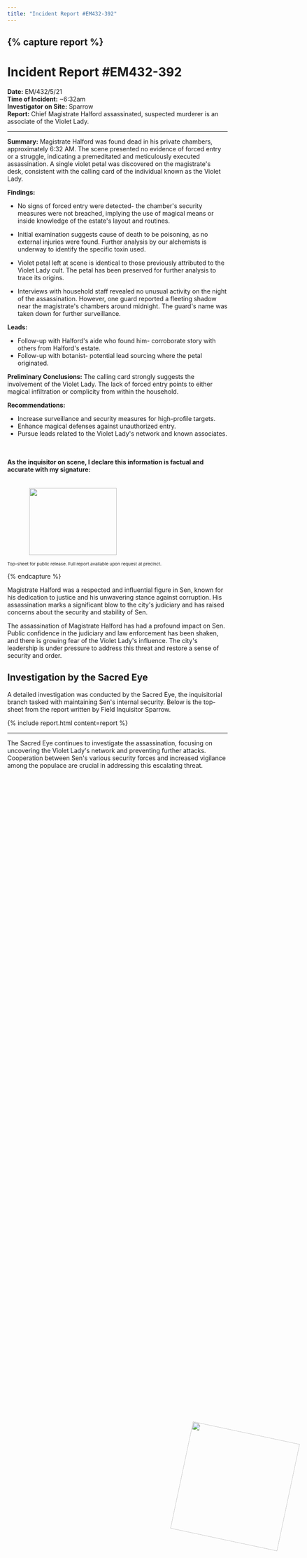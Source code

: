 ```yaml
---
title: "Incident Report #EM432-392"
---
```


{% capture report %}
---
<img style="position: absolute; left: 65%; top: 83.1%; width: 250px; height: 250px; transform: rotate(12deg); z-index: 3;" src="/sen/assets/images/logos/sacred-eye-seal.png">

# Incident Report #EM432-392
**Date:** EM/432/5/21 <br>
**Time of Incident:** ~6:32am <br>
**Investigator on Site:** Sparrow <br>
**Report:** Chief Magistrate Halford assassinated, suspected murderer is an associate of the Violet Lady.<br>

---

**Summary:** Magistrate Halford was found dead in his private chambers, approximately 6:32 AM. The scene presented no evidence of forced entry or a struggle, indicating a premeditated and meticulously executed assassination. A single violet petal was discovered on the magistrate's desk, consistent with the calling card of the individual known as the Violet Lady.

**Findings:**

- No signs of forced entry were detected- the chamber's security measures were not breached, implying the use of magical means or inside knowledge of the estate's layout and routines.
   
- Initial examination suggests cause of death to be poisoning, as no external injuries were found. Further analysis by our alchemists is underway to identify the specific toxin used.

- Violet petal left at scene is identical to those previously attributed to the Violet Lady cult. The petal has been preserved for further analysis to trace its origins.

- Interviews with household staff revealed no unusual activity on the night of the assassination. However, one guard reported a fleeting shadow near the magistrate's chambers around midnight. The guard's name was taken down for further surveillance.

**Leads:**

- Follow-up with Halford's aide who found him- corroborate story with others from Halford's estate. 
- Follow-up with botanist- potential lead sourcing where the petal originated.

**Preliminary Conclusions:** The calling card strongly suggests the involvement of the Violet Lady. The lack of forced entry points to either magical infiltration or complicity from within the household.

**Recommendations:**

- Increase surveillance and security measures for high-profile targets.
- Enhance magical defenses against unauthorized entry.
- Pursue leads related to the Violet Lady's network and known associates.

<br><br>
<b>As the inquisitor on scene, I declare this information is factual and accurate with my signature:</b>
<br><br><br>
<img style="margin-left: 50px; float: left; width: 200px; height: 153px;" src="/sen/assets/images/sparrow.png">
<br><br><br><br><br><br><br><br><br>
<div style="font-size: 10px;">Top-sheet for public release. Full report available upon request at precinct.</div>

{% endcapture %}

Magistrate Halford was a respected and influential figure in Sen, known for his dedication to justice and his unwavering stance against corruption. His assassination marks a significant blow to the city's judiciary and has raised concerns about the security and stability of Sen.

<!--more-->

The assassination of Magistrate Halford has had a profound impact on Sen. Public confidence in the judiciary and law enforcement has been shaken, and there is growing fear of the Violet Lady's influence. The city's leadership is under pressure to address this threat and restore a sense of security and order.

## Investigation by the Sacred Eye

A detailed investigation was conducted by the Sacred Eye, the inquisitorial branch tasked with maintaining Sen's internal security. Below is the top-sheet from the report written by Field Inquisitor Sparrow.

{% include report.html content=report %}

---
The Sacred Eye continues to investigate the assassination, focusing on uncovering the Violet Lady's network and preventing further attacks. Cooperation between Sen's various security forces and increased vigilance among the populace are crucial in addressing this escalating threat.